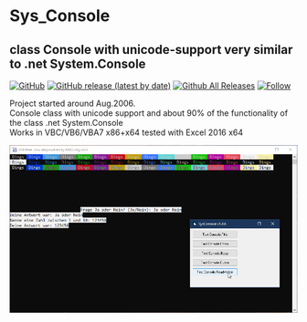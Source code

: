 # Sys_Console  
## class Console with unicode-support very similar to .net System.Console  

[![GitHub](https://img.shields.io/github/license/OlimilO1402/Sys_Console?style=plastic)](https://github.com/OlimilO1402/Sys_Console/blob/master/LICENSE) 
[![GitHub release (latest by date)](https://img.shields.io/github/v/release/OlimilO1402/Sys_Console?style=plastic)](https://github.com/OlimilO1402/Sys_Console/releases/latest)
[![Github All Releases](https://img.shields.io/github/downloads/OlimilO1402/Sys_Console/total.svg)](https://github.com/OlimilO1402/Sys_Console/releases/download/v1.4.9/SysConsole_v1.4.9.zip)
[![Follow](https://img.shields.io/github/followers/OlimilO1402.svg?style=social&label=Follow&maxAge=2592000)](https://github.com/OlimilO1402/Sys_Console/watchers)

Project started around Aug.2006.  
Console class with unicode support and about 90% of the functionality of the class .net System.Console  
Works in VBC/VB6/VBA7 x86+x64 tested with Excel 2016 x64  

![Sys_Console Image](Resources/SysConsole.png "Sys_Console Image")

